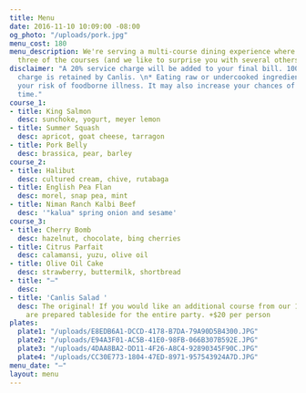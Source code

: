 ```yaml
---
title: Menu
date: 2016-11-10 10:09:00 -08:00
og_photo: "/uploads/pork.jpg"
menu_cost: 180
menu_description: We're serving a multi-course dining experience where you choose
  three of the courses (and we like to surprise you with several others).
disclaimer: "A 20% service charge will be added to your final bill. 100% of this service
  charge is retained by Canlis. \n* Eating raw or undercooked ingredients can increase
  your risk of foodborne illness. It may also increase your chances of having a great
  time."
course_1:
- title: King Salmon
  desc: sunchoke, yogurt, meyer lemon
- title: Summer Squash
  desc: apricot, goat cheese, tarragon
- title: Pork Belly
  desc: brassica, pear, barley
course_2:
- title: Halibut
  desc: cultured cream, chive, rutabaga
- title: English Pea Flan
  desc: morel, snap pea, mint
- title: Niman Ranch Kalbi Beef
  desc: '"kalua" spring onion and sesame'
course_3:
- title: Cherry Bomb
  desc: hazelnut, chocolate, bing cherries
- title: Citrus Parfait
  desc: calamansi, yuzu, olive oil
- title: Olive Oil Cake
  desc: strawberry, buttermilk, shortbread
- title: "—"
  desc:
- title: 'Canlis Salad '
  desc: The original! If you would like an additional course from our 1950 menu, these
    are prepared tableside for the entire party. +$20 per person
plates:
  plate1: "/uploads/E8EDB6A1-DCCD-4178-B7DA-79A90D5B4300.JPG"
  plate2: "/uploads/E94A3F01-AC5B-41E0-98FB-066B307B592E.JPG"
  plate3: "/uploads/4DAA8BA2-DD11-4F26-A8C4-92890345F90C.JPG"
  plate4: "/uploads/CC30E773-1804-47ED-8971-957543924A7D.JPG"
menu_date: "—"
layout: menu
---
```

